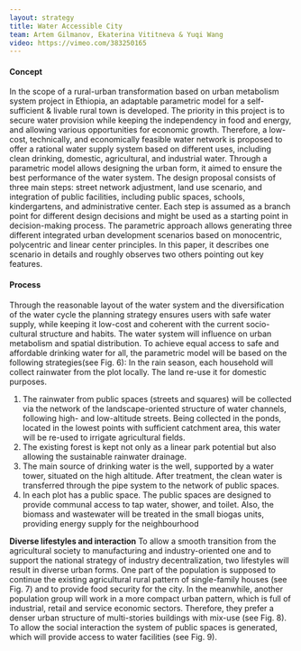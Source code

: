 ```yaml
---
layout: strategy
title: Water Accessible City
team: Artem Gilmanov, Ekaterina Vititneva & Yuqi Wang
video: https://vimeo.com/383250165
---
```


#### Concept

In the scope of a rural-urban transformation based on urban metabolism system project in Ethiopia, an adaptable parametric model for a self-sufficient & livable rural town is developed. The priority in this project is to secure water provision while keeping the independency in food and energy, and allowing various opportunities for economic growth. Therefore, a low-cost, technically, and economically feasible water network is proposed to offer a rational water supply system based on different uses, including clean drinking, domestic, agricultural, and industrial water. Through a parametric model allows designing the urban form, it aimed to ensure the best performance of the water system. The design proposal consists of three main steps: street network adjustment, land use scenario, and integration of public facilities, including public spaces, schools, kindergartens, and administrative center. Each step is assumed as a branch point for different design decisions and might be used as a starting point in decision-making process. The parametric approach allows generating three different integrated urban development scenarios based on monocentric, polycentric and linear center principles. In this paper, it describes one scenario in details and roughly observes two others pointing out key features.  

#### Process

Through the reasonable layout of the water system and the diversification of the water cycle the planning strategy ensures users with safe water supply, while keeping it low-cost and coherent with the current socio-cultural structure and habits. The water system will influence on urban metabolism and spatial distribution. To achieve equal access to safe and affordable drinking water for all, the parametric model will be based on the following strategies(see Fig. 6):
In the rain season, each household will collect rainwater from the plot locally. The land re-use it for domestic purposes.
1.	The rainwater from public spaces (streets and squares) will be collected via the network of the landscape-oriented structure of water channels, following high- and low-altitude streets. Being collected in the ponds, located in the lowest points with sufficient catchment area, this water will be re-used to irrigate agricultural fields.
2.	The existing forest is kept not only as a linear park potential but also allowing the sustainable rainwater drainage.
3.	The main source of drinking water is the well, supported by a water tower, situated on the high altitude. After treatment, the clean water is transferred through the pipe system to the network of public spaces.
4.  In each plot has a public space. The public spaces are designed to provide communal access to tap water, shower, and toilet. Also, the biomass and wastewater will be treated in the small biogas units, providing energy supply for the neighbourhood

**Diverse lifestyles and interaction**
To allow a smooth transition from the agricultural society to manufacturing and industry-oriented one and to support the national strategy of industry decentralization, two lifestyles will result in diverse urban forms. One part of the population is supposed to continue the existing agricultural rural pattern of single-family houses (see Fig. 7) and to provide food security for the city. In the meanwhile, another population group will work in a more compact urban pattern, which is full of industrial, retail and service economic sectors. Therefore, they prefer a denser urban structure of multi-stories buildings with mix-use (see Fig. 8). To allow the social interaction the system of public spaces is generated, which will provide access to water facilities (see Fig. 9). 
